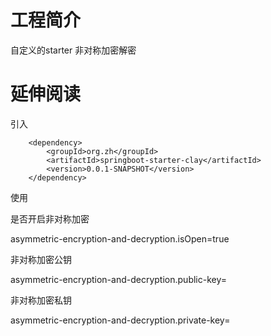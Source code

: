 # 工程简介
自定义的starter 非对称加密解密


# 延伸阅读

引入


        <dependency>
            <groupId>org.zh</groupId>
            <artifactId>springboot-starter-clay</artifactId>
            <version>0.0.1-SNAPSHOT</version>
        </dependency>
        
        
        
使用

是否开启非对称加密

asymmetric-encryption-and-decryption.isOpen=true

非对称加密公钥

asymmetric-encryption-and-decryption.public-key=

非对称加密私钥

asymmetric-encryption-and-decryption.private-key=
